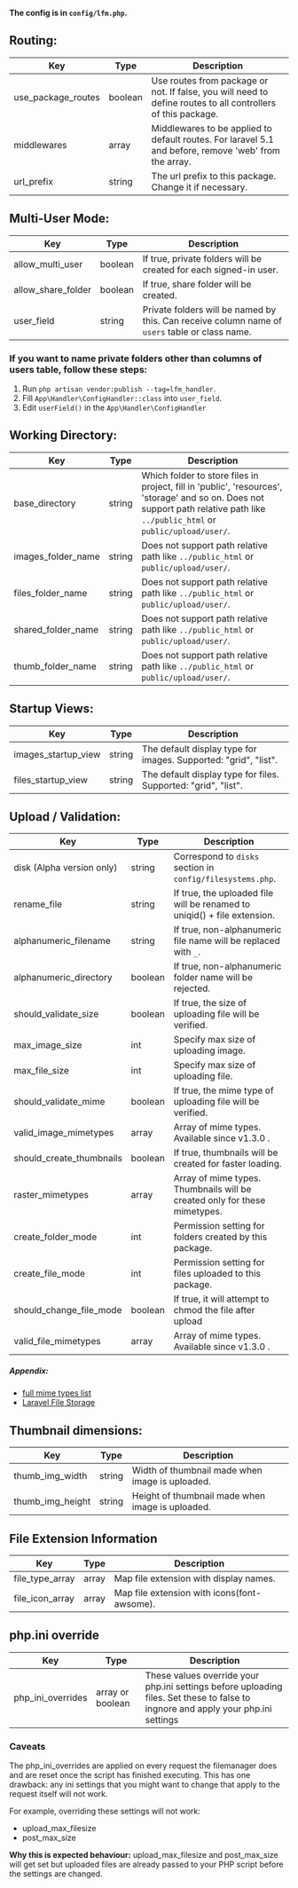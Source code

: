 **The config is in `config/lfm.php`.**

## Routing:

| Key                  | Type    | Description                                                                                                  |
|----------------------|---------|--------------------------------------------------------------------------------------------------------------|
| use\_package\_routes | boolean | Use routes from package or not. If false, you will need to define routes to all controllers of this package. |
| middlewares          | array   | Middlewares to be applied to default routes. For laravel 5.1 and before, remove 'web' from the array.        |
| url_prefix           | string  | The url prefix to this package. Change it if necessary.                                                      |


## Multi-User Mode:

| Key                  | Type    | Description                                                                                    |
|----------------------|---------|------------------------------------------------------------------------------------------------|
| allow\_multi\_user   | boolean | If true, private folders will be created for each signed-in user.                              |
| allow\_share\_folder | boolean | If true, share folder will be created.                                                         |
| user_field           | string  | Private folders will be named by this. Can receive column name of `users` table or class name. |

### If you want to name private folders other than columns of users table, follow these steps:
1. Run `php artisan vendor:publish --tag=lfm_handler`.
2. Fill `App\Handler\ConfigHandler::class` into `user_field`.
3. Edit `userField()` in the `App\Handler\ConfigHandler`


## Working Directory:

| Key                  | Type   | Description                                                                                                                                                                     |
|----------------------|--------|---------------------------------------------------------------------------------------------------------------------------------------------------------------------------------|
| base_directory       | string | Which folder to store files in project, fill in 'public', 'resources', 'storage' and so on. Does not support path relative path like `../public_html` or `public/upload/user/`. |
| images\_folder\_name | string | Does not support path relative path like `../public_html` or `public/upload/user/`.                                                                                             |
| files\_folder\_name  | string | Does not support path relative path like `../public_html` or `public/upload/user/`.                                                                                             |
| shared\_folder\_name | string | Does not support path relative path like `../public_html` or `public/upload/user/`.                                                                                             |
| thumb\_folder\_name  | string | Does not support path relative path like `../public_html` or `public/upload/user/`.                                                                                             |


## Startup Views:

| Key                   | Type   | Description                                                     |
|-----------------------|--------|-----------------------------------------------------------------|
| images\_startup\_view | string | The default display type for images. Supported: "grid", "list". |
| files\_startup\_view  | string | The default display type for files. Supported: "grid", "list".  |


## Upload / Validation:

| Key                        | Type    | Description                                                               |
|----------------------------|---------|---------------------------------------------------------------------------|
| disk (Alpha version only)  | string  | Correspond to `disks` section in `config/filesystems.php`.                |
| rename_file                | string  | If true, the uploaded file will be renamed to uniqid() + file extension.  |
| alphanumeric_filename      | string  | If  true, non-alphanumeric file name will be replaced with `_`.           |
| alphanumeric_directory     | boolean | If true, non-alphanumeric folder name will be rejected.                   |
| should\_validate\_size     | boolean | If true, the size of uploading file will be verified.                     |
| max\_image\_size           | int     | Specify max size of uploading image.                                      |
| max\_file\_size            | int     | Specify max size of uploading file.                                       |
| should\_validate\_mime     | boolean | If true, the mime type of uploading file will be verified.                |
| valid\_image\_mimetypes    | array   | Array of mime types. Available since v1.3.0 .                             |
| should\_create\_thumbnails | boolean | If true, thumbnails will be created for faster loading.                   |
| raster\_mimetypes          | array   | Array of mime types. Thumbnails will be created only for these mimetypes. |
| create\_folder\_mode       | int     | Permission setting for folders created by this package.                   |
| create\_file\_mode         | int     | Permission setting for files uploaded to this package.                    |
| should\_change\_file\_mode | boolean | If true, it will attempt to chmod the file after upload                   |
| valid\_file\_mimetypes     | array   | Array of mime types. Available since v1.3.0 .                             |

##### Appendix:

  * [full mime types list](http://docs.w3cub.com/http/basics_of_http/mime_types/complete_list_of_mime_types/)
  * [Laravel File Storage](https://laravel.com/docs/master/filesystem)


## Thumbnail dimensions:

| Key                | Type   | Description                                      |
|--------------------|--------|--------------------------------------------------|
| thumb\_img\_width  | string | Width of thumbnail made when image is uploaded.  |
| thumb\_img\_height | string | Height of thumbnail made when image is uploaded. |


## File Extension Information

| Key               | Type  | Description                                 |
|-------------------|-------|---------------------------------------------|
| file\_type\_array | array | Map file extension with display names.      |
| file\_icon\_array | array | Map file extension with icons(font-awsome). |


## php.ini override

| Key                 | Type             | Description                                                                                                                       |
|---------------------|------------------|-----------------------------------------------------------------------------------------------------------------------------------|
| php\_ini\_overrides | array or boolean | These values override your php.ini settings before uploading files. Set these to false to ingnore and apply your php.ini settings |

### Caveats

The php\_ini\_overrides are applied on every request the filemanager does and are reset once the script has finished executing.
This has one drawback: any ini settings that you might want to change that apply to the request itself will not work.

For example, overriding these settings will not work:
* upload\_max\_filesize
* post\_max\_size

**Why this is expected behaviour:**
upload\_max\_filesize and post\_max\_size will get set but uploaded files are already passed to your PHP script before the settings are changed.

